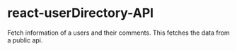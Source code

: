 # react-userDirectory-API
Fetch information of a users and their comments. This fetches the data from a public api.
